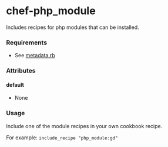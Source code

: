 chef-php_module
===========

Includes recipes for php modules that can be installed.

### Requirements ###

* See [metadata.rb](https://github.com/xforty/chef-xforty/blob/master/metadata.rb)

### Attributes ###

#### default ####

* None

### Usage ###

Include one of the module recipes in your own cookbook recipe.

For example: `include_recipe "php_module:gd"`
